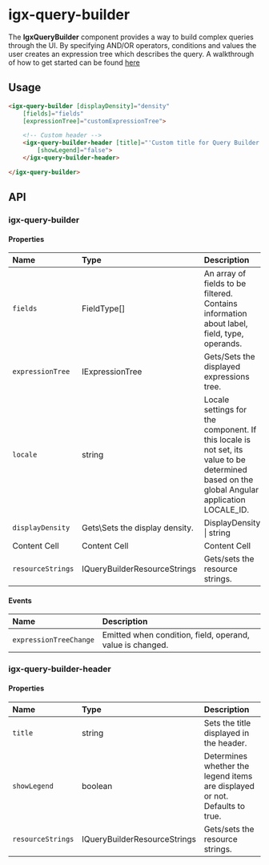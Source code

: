 # igx-query-builder
The **IgxQueryBuilder**  component provides a way to build complex queries through the UI. By specifying AND/OR operators, conditions and values the user creates an expression tree which describes the query.
A walkthrough of how to get started can be found [here](https://www.infragistics.com/products/ignite-ui-angular/angular/components/query-builder)

## Usage
```html
<igx-query-builder [displayDensity]="density"
    [fields]="fields"
    [expressionTree]="customExpressionTree">

    <!-- Custom header -->
    <igx-query-builder-header [title]="'Custom title for Query Builder'"
        [showLegend]="false">
    </igx-query-builder-header>

</igx-query-builder>
```

## API

### igx-query-builder

#### Properties

| Name | Type | Description |
| :--- | :--- | :--- |
| `fields`  | FieldType[]  | An array of fields to be filtered. Contains information about  label, field, type, operands. |
| `expressionTree`  | IExpressionTree  | Gets/Sets the displayed expressions tree. |
| `locale`  | string  | Locale settings for the component. If this locale is not set, its value to be determined based on the global Angular application LOCALE_ID. |
| `displayDensity`  | Gets\Sets the display density.  | DisplayDensity \| string |
| Content Cell  | Content Cell  | Content Cell |
| `resourceStrings`  | IQueryBuilderResourceStrings  | Gets/sets the resource strings. |

#### Events

| Name | Description |
| :--- | :--- |
| `expressionTreeChange` | Emitted when condition, field, operand, value is changed. | no | - |

### igx-query-builder-header

#### Properties

| Name | Type | Description |
| :--- | :--- | :--- |
| `title` | string | Sets the title displayed in the header. |
| `showLegend` | boolean | Determines whether the legend items are displayed or not. Defaults to true. |
| `resourceStrings` | IQueryBuilderResourceStrings | Gets/sets the resource strings. |
